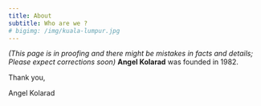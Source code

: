 ```yaml
---
title: About
subtitle: Who are we ?
# bigimg: /img/kuala-lumpur.jpg
---
```

*(This page is in proofing and there might be mistakes in facts and details; Please expect corrections soon)*
**Angel Kolarad** was founded in 1982.


Thank you,

Angel Kolarad

